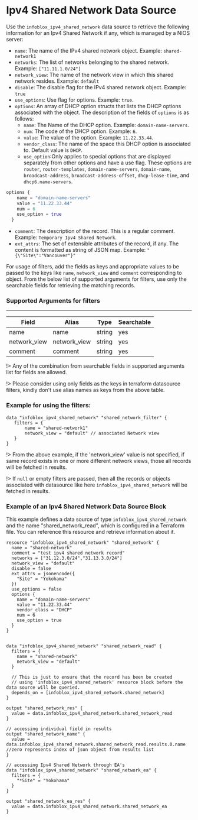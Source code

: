 # Ipv4 Shared Network Data Source

Use the `infoblox_ipv4_shared_network` data source to retrieve the following information for an Ipv4 Shared Network if any, which is managed by a NIOS server:

* `name`: The name of the IPv4 shared network object. Example: `shared-network1`
* `networks`: The list of networks belonging to the shared network. Example: `["11.11.1.0/24"]`
* `network_view`: The name of the network view in which this shared network resides. Example: `default`
* `disable`: The disable flag for the IPv4 shared network object. Example: `true`
* `use_options`: Use flag for options. Example: `true`.
* `options`: An array of DHCP option structs that lists the DHCP options associated with the object. The description of the fields of `options` is as follows:
    * `name`: The Name of the DHCP option. Example: `domain-name-servers`.
    * `num`: The code of the DHCP option. Example: `6`.
    * `value`: The value of the option. Example: `11.22.33.44`.
    * `vendor_class`: The name of the space this DHCP option is associated to. Default value is `DHCP`.
    * `use_option`:Only applies to special options that are displayed separately from other options and have a use flag. These options are `router`,
      `router-templates`, `domain-name-servers`, `domain-name`, `broadcast-address`, `broadcast-address-offset`, `dhcp-lease-time`, and `dhcp6.name-servers`.
```terraform
options { 
    name = "domain-name-servers"
    value = "11.22.33.44"
    num = 6
    use_option = true
  }
```
* `comment`: The description of the record. This is a regular comment. Example: `Temporary Ipv4 Shared Network`.
* `ext_attrs`: The set of extensible attributes of the record, if any. The content is formatted as string of JSON map. Example: `"{\"Site\":"Vancouver"}"`

For usage of filters, add the fields as keys and appropriate values to be passed to the keys like `name`, `network_view` and `comment` corresponding to object.
From the below list of supported arguments for filters,  use only the searchable fields for retrieving the matching records.

### Supported Arguments for filters

-----
| Field        | Alias        | Type   | Searchable |
|--------------|--------------|--------|------------|
| name         | name         | string | yes        |
| network_view | network_view | string | yes        |
| comment      | comment      | string | yes        |

!> Any of the combination from searchable fields in supported arguments list for fields are allowed.

!> Please consider using only fields as the keys in terraform datasource filters, kindly don't use alias names as keys from the above table.

### Example for using the filters:
 ```hcl
 data "infoblox_ipv4_shared_network" "shared_network_filter" {
    filters = {
        name = "shared-network1"
        network_view = "default" // associated Network view
    }
 }
 ```

!> From the above example, if the 'network_view' value is not specified, if same record exists in one or more different network views, those
all records will be fetched in results.

!> If `null` or empty filters are passed, then all the records or objects associated with datasource like here `infoblox_ipv4_shared_network` will be fetched in results.

### Example of an Ipv4 Shared Network Data Source Block

This example defines a data source of type `infoblox_ipv4_shared_network` and the name "shared_network_read", which is configured in a Terraform file.
You can reference this resource and retrieve information about it.

```hcl
resource "infoblox_ipv4_shared_network" "shared_network" {
  name = "shared-network"
  comment = "test ipv4 shared network record"
  networks = ["31.12.3.0/24","31.13.3.0/24"]
  network_view = "default"
  disable = false
  ext_attrs = jsonencode({
    "Site" = "Yokohama"
  })
  use_options = false
  options {
    name = "domain-name-servers"
    value = "11.22.33.44"
    vendor_class = "DHCP"
    num = 6
    use_option = true
  }
}


data "infoblox_ipv4_shared_network" "shared_network_read" {
  filters = {
    name = "shared-network"
    network_view = "default"
  }
  
  // This is just to ensure that the record has been be created
  // using 'infoblox_ipv4_shared_network' resource block before the data source will be queried.
  depends_on = [infoblox_ipv4_shared_network.shared_network]
}

output "shared_network_res" {
  value = data.infoblox_ipv4_shared_network.shared_network_read
}

// accessing individual field in results
output "shared_network_name" {
  value = data.infoblox_ipv4_shared_network.shared_network_read.results.0.name //zero represents index of json object from results list
}

// accessing Ipv4 Shared Network through EA's
data "infoblox_ipv4_shared_network" "shared_network_ea" {
  filters = {
    "*Site" = "Yokohama"
  }
}

output "shared_network_ea_res" {
  value = data.infoblox_ipv4_shared_network.shared_network_ea
}
```

